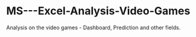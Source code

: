 # MS---Excel-Analysis-Video-Games
Analysis on the video games - Dashboard, Prediction and other fields.

